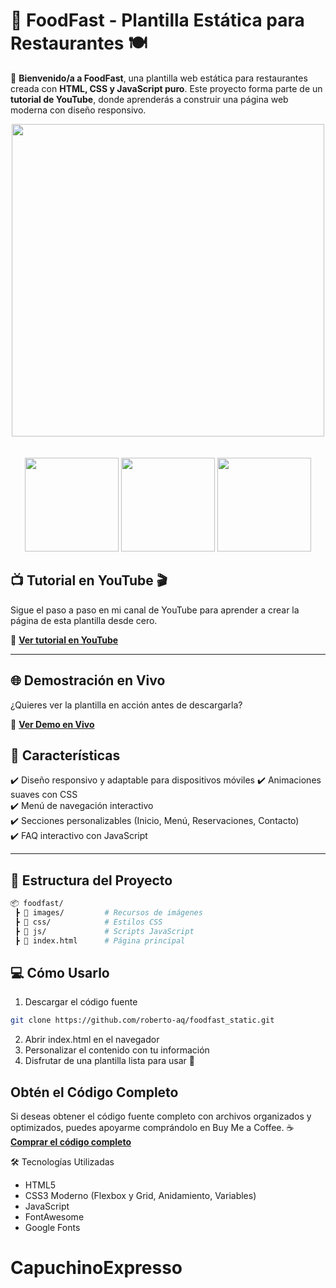 # 🌟 FoodFast - Plantilla Estática para Restaurantes 🍽️

📢 **Bienvenido/a a FoodFast**, una plantilla web estática para restaurantes creada con **HTML, CSS y JavaScript puro**. Este proyecto forma parte de un **tutorial de YouTube**, donde aprenderás a construir una página web moderna con diseño responsivo.

<p align="center">
  <img src="images/macbook-capture.png" width="500">
  <br>
  <br>
  <br>
  <img src="images/iphone-capture.png" width="150">
  <img src="images/iphone-capture-2.png" width="150">
  <img src="images/iphone-capture-3.png" width="150">
</p>

## 📺 Tutorial en YouTube 🎬

Sigue el paso a paso en mi canal de YouTube para aprender a crear la página de esta plantilla desde cero.

🔗 **[Ver tutorial en YouTube](https://www.youtube.com/@programacionparaelmundo)**

---

## 🌐 **Demostración en Vivo**

¿Quieres ver la plantilla en acción antes de descargarla?

🔗 **[Ver Demo en Vivo](https://foodfast-aq.netlify.app)**

## 🚀 **Características**

✔️ Diseño responsivo y adaptable para dispositivos móviles
✔️ Animaciones suaves con CSS  
✔️ Menú de navegación interactivo  
✔️ Secciones personalizables (Inicio, Menú, Reservaciones, Contacto)  
✔️ FAQ interactivo con JavaScript

---

## 📂 **Estructura del Proyecto**

```bash
📦 foodfast/
 ┣ 📂 images/         # Recursos de imágenes
 ┣ 📂 css/            # Estilos CSS
 ┣ 📂 js/             # Scripts JavaScript
 ┣ 📜 index.html      # Página principal
```

## 💻 Cómo Usarlo

1. Descargar el código fuente

```bash
git clone https://github.com/roberto-aq/foodfast_static.git
```

2. Abrir index.html en el navegador
3. Personalizar el contenido con tu información
4. Disfrutar de una plantilla lista para usar 🚀

## Obtén el Código Completo

Si deseas obtener el código fuente completo con archivos organizados y optimizados, puedes apoyarme comprándolo en Buy Me a Coffee.
☕ **[Comprar el código completo](https://buymeacoffee.com/roberto.aq/e/384078)**

🛠 Tecnologías Utilizadas

- HTML5
- CSS3 Moderno (Flexbox y Grid, Anidamiento, Variables)
- JavaScript
- FontAwesome
- Google Fonts
# CapuchinoExpresso
